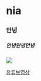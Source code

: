 # nia

### 안녕

##### 안녕안녕안녕


![](https://camo.githubusercontent.com/a123b2c6011765dd07b9b58e40599a0ba15336a9ddd082e85f704781c97baee2/687474703a2f2f6366696c65362e75662e746973746f72792e636f6d2f696d6167652f32343236453634363534334339423435333243374230)


[유튜브영상](https://www.youtube.com/watch?v=RmuL-BPFi2Q&list=RDRmuL-BPFi2Q&start_radio=1)




